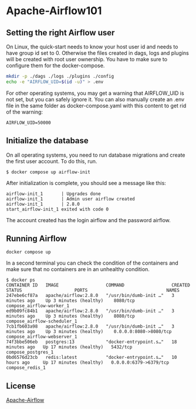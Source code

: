 # Apache-Airflow101

## Setting the right Airflow user

On Linux, the quick-start needs to know your host user id and needs to have group id set to 0. Otherwise the files created in dags, logs and plugins will be created with root user ownership. You have to make sure to configure them for the docker-compose.

```bash
mkdir -p ./dags ./logs ./plugins ./config
echo -e "AIRFLOW_UID=$(id -u)" > .env
```

For other operating systems, you may get a warning that AIRFLOW_UID is not set, but you can safely ignore it. You can also manually create an .env file in the same folder as docker-compose.yaml with this content to get rid of the warning:

```
AIRFLOW_UID=50000
```

## Initialize the database

On all operating systems, you need to run database migrations and create the first user account. To do this, run.

```
$ docker compose up airflow-init
```
After initialization is complete, you should see a message like this:

```
airflow-init_1       | Upgrades done
airflow-init_1       | Admin user airflow created
airflow-init_1       | 2.8.0
start_airflow-init_1 exited with code 0
```

The account created has the login airflow and the password airflow.

## Running Airflow

```
docker compose up
```

In a second terminal you can check the condition of the containers and make sure that no containers are in an unhealthy condition.
```
$ docker ps
CONTAINER ID   IMAGE                  COMMAND                  CREATED          STATUS                    PORTS                              NAMES
247ebe6cf87a   apache/airflow:2.8.0   "/usr/bin/dumb-init …"   3 minutes ago    Up 3 minutes (healthy)    8080/tcp                           compose_airflow-worker_1
ed9b09fc84b1   apache/airflow:2.8.0   "/usr/bin/dumb-init …"   3 minutes ago    Up 3 minutes (healthy)    8080/tcp                           compose_airflow-scheduler_1
7cb1fb603a98   apache/airflow:2.8.0   "/usr/bin/dumb-init …"   3 minutes ago    Up 3 minutes (healthy)    0.0.0.0:8080->8080/tcp             compose_airflow-webserver_1
74f3bbe506eb   postgres:13            "docker-entrypoint.s…"   18 minutes ago   Up 17 minutes (healthy)   5432/tcp                           compose_postgres_1
0bd6576d23cb   redis:latest           "docker-entrypoint.s…"   10 hours ago     Up 17 minutes (healthy)   0.0.0.0:6379->6379/tcp             compose_redis_1
```

## License

[Apache-Airflow](https://airflow.apache.org/docs/apache-airflow/stable/howto/docker-compose/index.html)